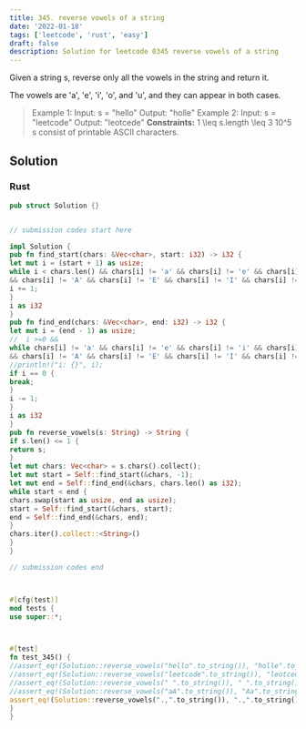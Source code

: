 ```yaml
---
title: 345. reverse vowels of a string
date: '2022-01-18'
tags: ['leetcode', 'rust', 'easy']
draft: false
description: Solution for leetcode 0345 reverse vowels of a string
---
```




Given a string s, reverse only all the vowels in the string and return it.

The vowels are 'a', 'e', 'i', 'o', and 'u', and they can appear in both cases.



>   Example 1:
>   Input: s <TeX>=</TeX> "hello"
>   Output: "holle"
>   Example 2:
>   Input: s <TeX>=</TeX> "leetcode"
>   Output: "leotcede"
**Constraints:**
>   	1 <TeX>\leq</TeX> s.length <TeX>\leq</TeX> 3  10^5
>   	s consist of printable ASCII characters.


## Solution


### Rust
```rust
pub struct Solution {}


// submission codes start here

impl Solution {
pub fn find_start(chars: &Vec<char>, start: i32) -> i32 {
let mut i = (start + 1) as usize;
while i < chars.len() && chars[i] != 'a' && chars[i] != 'e' && chars[i] != 'i' && chars[i] != 'o' && chars[i] != 'u'
&& chars[i] != 'A' && chars[i] != 'E' && chars[i] != 'I' && chars[i] != 'O' && chars[i] != 'U' {
i += 1;
}
i as i32
}
pub fn find_end(chars: &Vec<char>, end: i32) -> i32 {
let mut i = (end - 1) as usize;
//  i >=0 &&
while chars[i] != 'a' && chars[i] != 'e' && chars[i] != 'i' && chars[i] != 'o' && chars[i] != 'u'
&& chars[i] != 'A' && chars[i] != 'E' && chars[i] != 'I' && chars[i] != 'O' && chars[i] != 'U' {
//println!("i: {}", i);
if i == 0 {
break;
}
i -= 1;
}
i as i32
}
pub fn reverse_vowels(s: String) -> String {
if s.len() <= 1 {
return s;
}
let mut chars: Vec<char> = s.chars().collect();
let mut start = Self::find_start(&chars, -1);
let mut end = Self::find_end(&chars, chars.len() as i32);
while start < end {
chars.swap(start as usize, end as usize);
start = Self::find_start(&chars, start);
end = Self::find_end(&chars, end);
}
chars.iter().collect::<String>()
}
}

// submission codes end



#[cfg(test)]
mod tests {
use super::*;



#[test]
fn test_345() {
//assert_eq!(Solution::reverse_vowels("hello".to_string()), "holle".to_string());
//assert_eq!(Solution::reverse_vowels("leetcode".to_string()), "leotcede".to_string());
//assert_eq!(Solution::reverse_vowels(" ".to_string()), " ".to_string());
//assert_eq!(Solution::reverse_vowels("aA".to_string()), "Aa".to_string());
assert_eq!(Solution::reverse_vowels(".,".to_string()), ".,".to_string());
}
}

```
